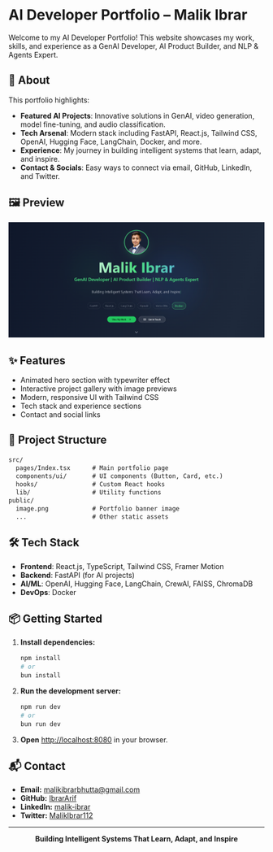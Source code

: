 # AI Developer Portfolio – Malik Ibrar

Welcome to my AI Developer Portfolio! This website showcases my work, skills, and experience as a GenAI Developer, AI Product Builder, and NLP & Agents Expert.

## 🚀 About

This portfolio highlights:

- **Featured AI Projects**: Innovative solutions in GenAI, video generation, model fine-tuning, and audio classification.
- **Tech Arsenal**: Modern stack including FastAPI, React.js, Tailwind CSS, OpenAI, Hugging Face, LangChain, Docker, and more.
- **Experience**: My journey in building intelligent systems that learn, adapt, and inspire.
- **Contact & Socials**: Easy ways to connect via email, GitHub, LinkedIn, and Twitter.

## 🖼️ Preview

<p align="center">
  <img src="public/image.png" alt="Portfolio Screenshot" width="600"/>
</p>

## ✨ Features

- Animated hero section with typewriter effect
- Interactive project gallery with image previews
- Modern, responsive UI with Tailwind CSS
- Tech stack and experience sections
- Contact and social links

## 📂 Project Structure

```
src/
  pages/Index.tsx      # Main portfolio page
  components/ui/       # UI components (Button, Card, etc.)
  hooks/               # Custom React hooks
  lib/                 # Utility functions
public/
  image.png            # Portfolio banner image
  ...                  # Other static assets
```

## 🛠️ Tech Stack

- **Frontend**: React.js, TypeScript, Tailwind CSS, Framer Motion
- **Backend**: FastAPI (for AI projects)
- **AI/ML**: OpenAI, Hugging Face, LangChain, CrewAI, FAISS, ChromaDB
- **DevOps**: Docker

## 📦 Getting Started

1. **Install dependencies:**
   ```sh
   npm install
   # or
   bun install
   ```
2. **Run the development server:**
   ```sh
   npm run dev
   # or
   bun run dev
   ```
3. **Open** [http://localhost:8080](http://localhost:8080) in your browser.

## 📬 Contact

- **Email:** malikibrarbhutta@gmail.com
- **GitHub:** [IbrarArif](https://github.com/IbrarArif)
- **LinkedIn:** [malik-ibrar](https://www.linkedin.com/in/malik-ibrar/)
- **Twitter:** [MalikIbrar112](https://twitter.com/MalikIbrar112)

---

<p align="center">
  <b>Building Intelligent Systems That Learn, Adapt, and Inspire</b>
</p>
